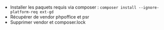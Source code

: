 - Installer les paquets requis via composer  : `composer install --ignore-platform-req ext-gd`
- Récupérer de vendor phpoffice et psr
- Supprimer vendor et composer.lock